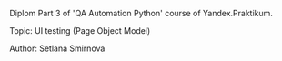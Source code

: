 Diplom
Part 3 of 'QA Automation Python' course of Yandex.Praktikum.

Topic: UI testing (Page Object Model)

Author: Setlana Smirnova


